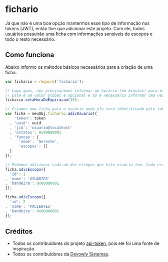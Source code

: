 # fichario
Já que não é uma boa opção mantermos esse tipo de informação nos tokens (JWT), então tive que adicionar este projeto. Com ele, todos usuários possuirão uma ficha com informações sensiveis de escopos e todo o resto necessário.

## Como funciona
Abaixo informo os métodos básicos necessários para a criação de uma ficha.

```javascript
var fichario = require('fichario');

// Logo após, nós precisaremos informar um horário (em minutos) para expirar os dados.
// Este é um valor global e opcional e só é necessário informar uma vez.
fichario.setaHoraDeExpiracao(15); 

// Criamos uma ficha para o usuário onde ele será identificado pelo token.
var ficha = meuObj.fichario.adicUsuario({
    'token': token
  , 'uuid': uuid
  , 'jid': 'usuario@localhost'
  , 'estatos': 0x00000001
  , 'funcao': {
      'nome': 'Gerente',
      'escopos': [] 
  }
});

// Podemos adicionar cada um dos escopos que este usuário tem. Cada escopo possui informações como a bandeira de acesso.
ficha.adicEscopo({
  'id': 1
, 'nome': 'USUARIOS'
, 'bandeira': 0x00000001  
});

ficha.adicEscopo({
  'id': 2
, 'nome': 'PACIENTES'
, 'bandeira': 0x00000001
});

```

## Créditos
- Todos os contribuidores do projeto [api-token](https://github.com/laardee/api-token), pois ele foi uma fonte de inspiração.
- Todos os contribuidores da [Devowly Sistemas](https://github.com/orgs/devowly/people).
